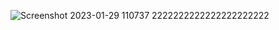 
![Screenshot 2023-01-29 110737 2222222222222222222222](https://user-images.githubusercontent.com/115396834/215307330-e7b7ff0f-170c-4bfe-b0e9-b4a13c7ba283.png)
